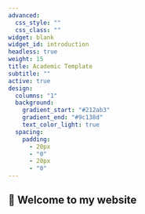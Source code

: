 ```yaml
---
advanced:
  css_style: ""
  css_class: ""
widget: blank
widget_id: introduction
headless: true
weight: 15
title: Academic Template
subtitle: ""
active: true
design:
  columns: "1"
  background:
    gradient_start: "#212ab3"
    gradient_end: "#9c138d"
    text_color_light: true
  spacing:
    padding:
      - 20px
      - "0"
      - 20px
      - "0"
---
```

## 👋 Welcome to my website